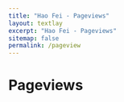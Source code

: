 ```yaml
---
title: "Hao Fei - Pageviews"
layout: textlay
excerpt: "Hao Fei - Pageviews"
sitemap: false
permalink: /pageview
---
```


# Pageviews

<div style="margin-top: 20px"></div>

<script type="text/javascript" id="clustrmaps" src="//clustrmaps.com/map_v2.js?d=6IxMkD9AxgkXmtT-CMTMolftstwgqiD1ExJBl3I8mPE&cl=ffffff&w=a"></script>
